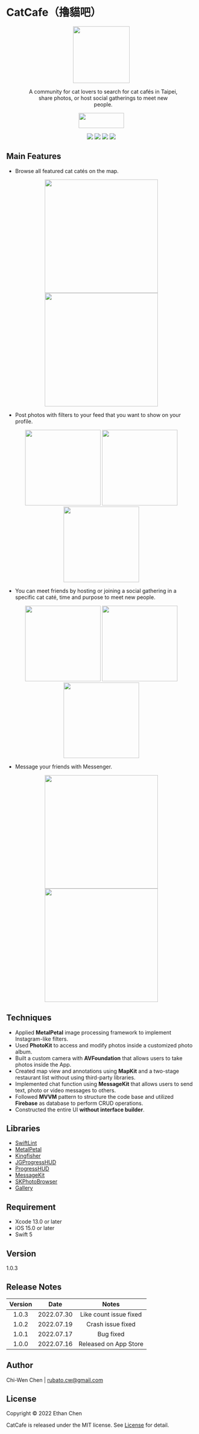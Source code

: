 # CatCafe（擼貓吧）

<p align= "center">
<img src="https://i.imgur.com/xPgv12f.png" width="150" height="150">
</p>

<p align="center" style="margin:0px 50px 0px 60px">
A community for cat lovers to search for cat cafés in Taipei, share photos, or host social gatherings to meet new people.
</p>

<p align= "center">
<a href="https://apps.apple.com/tw/app/%E6%93%BC%E8%B2%93%E5%90%A7/id1630740681"><img src="https://user-images.githubusercontent.com/77667003/170689371-cf5b869d-5748-4683-b336-96010464b568.png" width="120" height="40" border="0"></a>
</p>

<p align="center">
    <img src="https://img.shields.io/badge/platform-iOS15+-blue.svg">
    <img src="https://img.shields.io/badge/license-MIT-green.svg">
    <img src="https://img.shields.io/badge/release-v1.0.2-red">
    <img src="https://img.shields.io/badge/Swift-5.0-orange.svg?style=flat">
</p>

## Main Features

* Browse all featured cat catés on the map.
 
<p align= "center">
    <img src="https://i.imgur.com/VTcoIIS.png" width="300"/> 
    <img src="https://i.imgur.com/4yQp98i.png" width="300"/>
</p>

* Post photos with filters to your feed that you want to show on your profile.

<p align= "center">
    <img src="https://i.imgur.com/Mh71994.png" width="200"/> 
    <img src="https://i.imgur.com/tDStJkS.png" width="200"/>
    <img src="https://i.imgur.com/odA3ZOr.png" width="200"/>
</p>

* You can meet friends by hosting or joining a social gathering in a specific cat caté, time and purpose to meet new people.

<p align= "center">
    <img src="https://i.imgur.com/02LKNU5.png" width="200"/> 
    <img src="https://i.imgur.com/29xYGjm.png" width="200"/>
    <img src="https://i.imgur.com/b52LvAZ.png" width="200"/>
</p>

* Message your friends with Messenger.

<p align= "center">
    <img src="https://i.imgur.com/PdvL6hO.png" width="300"/> 
    <img src="https://i.imgur.com/tDdwzDL.png" width="300"/>
</p>

## Techniques

* Applied **MetalPetal** image processing framework to implement Instagram-like filters.
* Used **PhotoKit** to access and modify photos inside a customized photo album.
* Built a custom camera with **AVFoundation** that allows users to take photos inside the App.
* Created map view and annotations using **MapKit** and a two-stage restaurant list without using third-party libraries. 
* Implemented chat function using **MessageKit** that allows users to send text, photo or video messages to others. 
* Followed **MVVM** pattern to structure the code base and utilized **Firebase** as database to perform CRUD operations.
* Constructed the entire UI **without interface builder**.

## Libraries

* <a href="https://github.com/realm/SwiftLint"> SwiftLint</a>
* <a href="https://github.com/MetalPetal/MetalPetal"> MetalPetal</a>
* <a href="https://github.com/onevcat/Kingfisher"> Kingfisher</a>
* <a href="https://github.com/JonasGessner/JGProgressHUD"> JGProgressHUD</a>
* <a href="https://github.com/relatedcode/ProgressHUD"> ProgressHUD</a>
* <a href="https://github.com/MessageKit/MessageKit"> MessageKit</a>
* <a href="https://github.com/suzuki-0000/SKPhotoBrowser"> SKPhotoBrowser</a>
* <a href="https://github.com/hyperoslo/Gallery"> Gallery</a>

## Requirement

* Xcode 13.0 or later
* iOS 15.0 or later
* Swift 5

## Version

1.0.3

## Release Notes

| Version | Date | Notes |
|:-------------:|:-------------:|:-------------:|
| 1.0.3 | 2022.07.30 | Like count issue fixed |
| 1.0.2 | 2022.07.19 | Crash issue fixed |
| 1.0.1 | 2022.07.17 | Bug fixed |
| 1.0.0 | 2022.07.16 | Released on App Store |

## Author

Chi-Wen Chen | rubato.cw@gmail.com

## License 
Copyright © 2022 Ethan Chen

CatCafe is released under the MIT license. See [License](https://github.com/musasyncs/CatCafe/blob/main/LICENSE) for detail.
